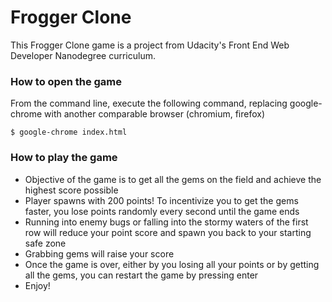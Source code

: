 # Frogger Clone

This Frogger Clone game is a project from Udacity's Front End Web Developer Nanodegree curriculum.

### How to open the game
From the command line, execute the following command, replacing google-chrome with another comparable browser (chromium, firefox)

    $ google-chrome index.html
    
### How to play the game
- Objective of the game is to get all the gems on the field and achieve the highest score possible
- Player spawns with 200 points! To incentivize you to get the gems faster, you lose points randomly every second until the game ends
- Running into enemy bugs or falling into the stormy waters of the first row will reduce your point score and spawn you back to your starting safe zone
- Grabbing gems will raise your score
- Once the game is over, either by you losing all your points or by getting all the gems, you can restart the game by pressing enter
- Enjoy!
